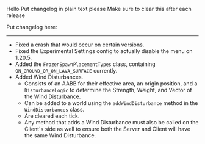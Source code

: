 Hello
Put changelog in plain text please
Make sure to clear this after each release

Put changelog here:

-----------------
- Fixed a crash that would occur on certain versions.
- Fixed the Experimental Settings config to actually disable the menu on 1.20.5.
- Added the `FrozenSpawnPlacementTypes` class, containing `ON_GROUND_OR_ON_LAVA_SURFACE` currently.
- Added Wind Disturbances.
  - Consists of an AABB for their effective area, an origin position, and a `DisturbanceLogic` to determine the Strength, Weight, and Vector of the Wind Disturbance.
  - Can be added to a world using the `addWindDisturbance` method in the `WindDisturbances` class.
  - Are cleared each tick.
  - Any method that adds a Wind Disturbance must also be called on the Client's side as well to ensure both the Server and Client will have the same Wind Disturbance.
